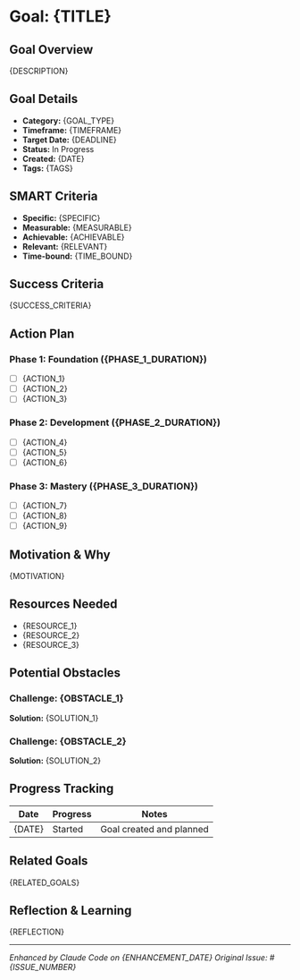 # Goal: {TITLE}

## Goal Overview
{DESCRIPTION}

## Goal Details
- **Category:** {GOAL_TYPE}
- **Timeframe:** {TIMEFRAME}
- **Target Date:** {DEADLINE}
- **Status:** In Progress
- **Created:** {DATE}
- **Tags:** {TAGS}

## SMART Criteria
- **Specific:** {SPECIFIC}
- **Measurable:** {MEASURABLE}
- **Achievable:** {ACHIEVABLE}
- **Relevant:** {RELEVANT}
- **Time-bound:** {TIME_BOUND}

## Success Criteria
{SUCCESS_CRITERIA}

## Action Plan
### Phase 1: Foundation ({PHASE_1_DURATION})
- [ ] {ACTION_1}
- [ ] {ACTION_2}
- [ ] {ACTION_3}

### Phase 2: Development ({PHASE_2_DURATION})
- [ ] {ACTION_4}
- [ ] {ACTION_5}
- [ ] {ACTION_6}

### Phase 3: Mastery ({PHASE_3_DURATION})
- [ ] {ACTION_7}
- [ ] {ACTION_8}
- [ ] {ACTION_9}

## Motivation & Why
{MOTIVATION}

## Resources Needed
- {RESOURCE_1}
- {RESOURCE_2}
- {RESOURCE_3}

## Potential Obstacles
### Challenge: {OBSTACLE_1}
**Solution:** {SOLUTION_1}

### Challenge: {OBSTACLE_2}
**Solution:** {SOLUTION_2}

## Progress Tracking
| Date | Progress | Notes |
|------|----------|-------|
| {DATE} | Started | Goal created and planned |

## Related Goals
{RELATED_GOALS}

## Reflection & Learning
{REFLECTION}

---
*Enhanced by Claude Code on {ENHANCEMENT_DATE}*
*Original Issue: #{ISSUE_NUMBER}*